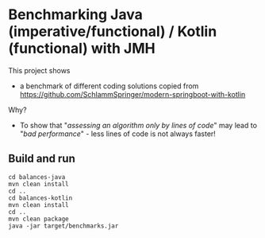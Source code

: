 # Benchmarking Java (imperative/functional) / Kotlin (functional) with JMH

This project shows

- a benchmark of different coding solutions copied from https://github.com/SchlammSpringer/modern-springboot-with-kotlin

Why?

- To show that "*assessing an algorithm only by lines of code*" may lead to "*bad performance*" - less lines of code is not always faster!

## Build and run

```
cd balances-java
mvn clean install
cd ..
cd balances-kotlin
mvn clean install
cd ..
mvn clean package
java -jar target/benchmarks.jar
```
